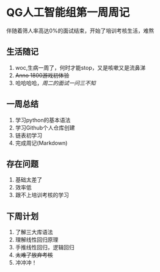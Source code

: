 # QG人工智能组第一周周记

伴随着筛人率高达0%的面试结束，开始了培训考核生活，难熬

## 生活随记

1. woc,生病一周了，何时才能stop，又是咳嗽又是流鼻涕
2. ~~Anno 1800游戏初体验~~
3. 哈哈哈哈，*周二的面试一问三不知*

## 一周总结

1. 学习python的基本语法
2. 学习Github个人仓库创建
3. 链表初学习
4. 完成周记(Markdown)

## 存在问题

1. 基础太差了
2. 效率低
3. 跟不上培训考核的学习

## 下周计划

1. 了解三大库语法
2. 理解线性回归原理
3. 手推线性回归，逻辑回归
4. ~~太难了放弃考核~~
5. 冲冲冲！